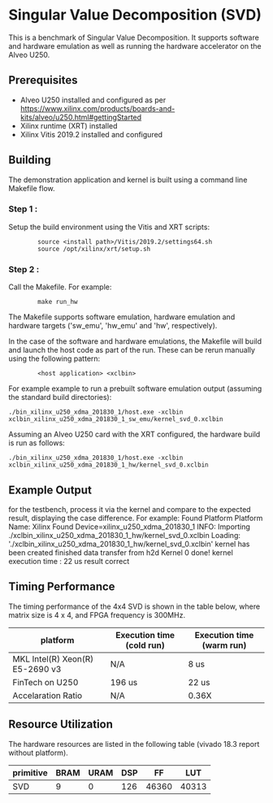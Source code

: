# Singular Value Decomposition (SVD)
This is a benchmark of Singular Value Decomposition.  It supports software and hardware emulation as well as running the hardware accelerator on the Alveo U250.


## Prerequisites

- Alveo U250 installed and configured as per https://www.xilinx.com/products/boards-and-kits/alveo/u250.html#gettingStarted
- Xilinx runtime (XRT) installed
- Xilinx Vitis 2019.2 installed and configured

## Building
The demonstration application and kernel is built using a command line Makefile flow.

### Step 1 :
Setup the build environment using the Vitis and XRT scripts:

            source <install path>/Vitis/2019.2/settings64.sh
            source /opt/xilinx/xrt/setup.sh

### Step 2 :
Call the Makefile. For example:

            make run_hw 

The Makefile supports software emulation, hardware emulation and hardware targets ('sw_emu', 'hw_emu' and 'hw', respectively).  

In the case of the software and hardware emulations, the Makefile will build and launch the host code as part of the run.  These can be rerun manually using the following pattern:

            <host application> <xclbin>

For example example to run a prebuilt software emulation output (assuming the standard build directories):

    ./bin_xilinx_u250_xdma_201830_1/host.exe -xclbin xclbin_xilinx_u250_xdma_201830_1_sw_emu/kernel_svd_0.xclbin

Assuming an Alveo U250 card with the XRT configured, the hardware build is run as follows:

    ./bin_xilinx_u250_xdma_201830_1/host.exe -xclbin xclbin_xilinx_u250_xdma_201830_1_hw/kernel_svd_0.xclbin

## Example Output
for the testbench, process it via the kernel and compare to the expected result, displaying the case difference. For example:
    Found Platform
    Platform Name: Xilinx
    Found Device=xilinx_u250_xdma_201830_1
    INFO: Importing ./xclbin_xilinx_u250_xdma_201830_1_hw/kernel_svd_0.xclbin
    Loading: './xclbin_xilinx_u250_xdma_201830_1_hw/kernel_svd_0.xclbin'
    kernel has been created
    finished data transfer from h2d
    Kernel 0 done!
    kernel execution time : 22 us
    result correct
    
## Timing Performance

The timing performance of the 4x4 SVD is shown in the table below, where matrix size is 4 x 4, and FPGA frequency is 300MHz.

|  platform                         |    Execution time (cold run)     |      Execution time (warm run)        |
| --------------------------------- | -------------------------------- |---------------------------------------|
| MKL Intel(R) Xeon(R) E5-2690 v3   |   N/A                            |   8 us                                |
| FinTech on U250                   |   196 us                         |   22 us                               |
| Accelaration Ratio                |   N/A                            |   0.36X                               |



##  Resource Utilization

The hardware resources are listed in the following table (vivado 18.3 report without platform).

| primitive | BRAM | URAM | DSP  | FF     | LUT    |
| --------- | ---- | ---- | ---- | ------ | ------ |
|     SVD   |   9  |   0  | 126  |  46360 |  40313 |

